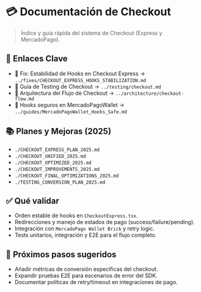 # 💳 Documentación de Checkout

> Índice y guía rápida del sistema de Checkout (Express y MercadoPago).

## 📌 Enlaces Clave

- 🔧 Fix: Estabilidad de Hooks en Checkout Express → `../fixes/CHECKOUT_EXPRESS_HOOKS_STABILIZATION.md`
- 🧪 Guía de Testing de Checkout → `../testing/checkout.md`
- 📐 Arquitectura del Flujo de Checkout → `../architecture/checkout-flow.md`
- 🧩 Hooks seguros en MercadoPagoWallet → `../guides/MercadoPagoWallet_Hooks_Safe.md`

## 📚 Planes y Mejoras (2025)

- `./CHECKOUT_EXPRESS_PLAN_2025.md`
- `./CHECKOUT_UNIFIED_2025.md`
- `./CHECKOUT_OPTIMIZED_2025.md`
- `./CHECKOUT_IMPROVEMENTS_2025.md`
- `./CHECKOUT_FINAL_OPTIMIZATIONS_2025.md`
- `./TESTING_CONVERSION_PLAN_2025.md`

## ✅ Qué validar

- Orden estable de hooks en `CheckoutExpress.tsx`.
- Redirecciones y manejo de estados de pago (success/failure/pending).
- Integración con `MercadoPago Wallet Brick` y retry logic.
- Tests unitarios, integración y E2E para el flujo completo.

## 🚀 Próximos pasos sugeridos

- Añadir métricas de conversión específicas del checkout.
- Expandir pruebas E2E para escenarios de error del SDK.
- Documentar políticas de retry/timeout en integraciones de pago.